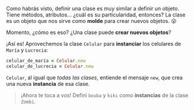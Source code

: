 Como habrás visto, definir una clase es muy similar a definir un objeto. Tiene métodos, atributos... ¿cuál es su particularidad, entonces? La clase es un objeto que nos sirve como **molde** para crear nuevos objetos. :open_mouth:

Momento, ¿cómo es eso? ¿Una clase puede **crear nuevos objetos**?

¡Así es! Aprovechemos la clase `Celular` para **instanciar** los celulares de `María` y `Lucrecia`:

```ruby
celular_de_maría = Celular.new
celular_de_lucrecia = Celular.new
```

`Celular`, al igual que _todas las clases_, entiende el mensaje `new`, que crea una nueva **instancia** de esa clase.

> ¡Ahora te toca a vos! Definí `bouba` y `kiki` como **instancias** de la clase `Zombi`.